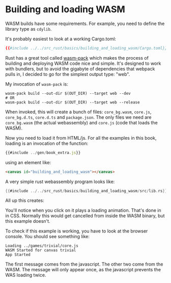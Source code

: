 # Building and loading WASM

WASM builds have some requirements. For example, you need to define the library
type as `cdylib`.

It's probably easiest to look at a working Cargo.toml:
```toml
{{#include ../../src_rust/basics/building_and_loading_wasm/Cargo.toml}}
```

Rust has a great tool called [wasm-pack](https://github.com/rustwasm/wasm-pack) which makes the process of building
and deploying WASM code nice and simple. It's designed to work with bundlers,
but to avoid the gigabyte of dependencies that webpack pulls in, I decided to
go for the simplest output type: "web".

My invocation of `wasm-pack` is:

```shell
wasm-pack build --out-dir $(OUT_DIR) --target web --dev
# OR
wasm-pack build --out-dir $(OUT_DIR) --target web --release
```

When invoked, this will create a bunch of files: `core_bg.wasm`, `core.js`, `core_bg.d.ts`, `core.d.ts` and `package.json`.
The only files we need are `core_bg.wasm` (the actual webassembly) and `core.js` (code that loads the WASM).

Now you need to load it from HTML/js. For all the examples in this book, loading
is an invocation of the function:

```javascript
{{#include ../gen/book_extra.js}}
```

using an element like:

```html
<canvas id="building_and_loading_wasm"></canvas>
```

A very simple rust webassembly program looks like:

```rust
{{#include ../../src_rust/basics/building_and_loading_wasm/src/lib.rs}}
```

All up this creates:

<canvas id="building_and_loading_wasm"></canvas>

You'll notice when you click on it plays a loading animation. That's done in
in CSS. Normally this would get cancelled from inside the WASM binary, but
this example doesn't.

To check if this example is working, you have to look at the browser console.
You should see something like:

```
Loading ../games/trivial/core.js
WASM Started for canvas trivial
App Started
```

The first message comes from the javascript. The other two come from the WASM.
The message will only appear once, as the javascript prevents the WAS loading
twice.
